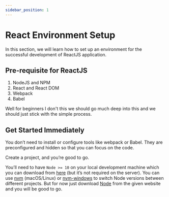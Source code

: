 ```yaml
---
sidebar_position: 1
---
```


# React Environment Setup

In this section, we will learn how to set up an environment for the successful development of ReactJS application.

## Pre-requisite for ReactJS
1. NodeJS and NPM
2. React and React DOM
3. Webpack
4. Babel

Well for beginners I don't this we should go much deep into this and we should just stick with the simple process. 

## Get Started Immediately
You don’t need to install or configure tools like webpack or Babel. They are preconfigured and hidden so that you can focus on the code.

Create a project, and you’re good to go.

You’ll need to have `Node >= 10` on your local development machine which you can download from [here](https://nodejs.org/en/download) (but it’s not required on the server). You can use [nvm](https://github.com/creationix/nvm#installation) (macOS/Linux) or [nvm-windows](https://github.com/coreybutler/nvm-windows#node-version-manager-nvm-for-windows) to switch Node versions between different projects. But for now just download [Node](https://nodejs.org/en/download) from the given website and you will be good to go.